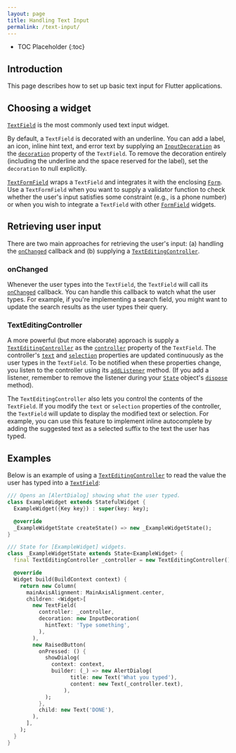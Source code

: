 ```yaml
---
layout: page
title: Handling Text Input
permalink: /text-input/
---
```


* TOC Placeholder
{:toc}

## Introduction

This page describes how to set up basic text input for Flutter applications.

## Choosing a widget

[`TextField`](https://docs.flutter.io/flutter/material/TextField-class.html)
is the most commonly used text input widget.

By default, a `TextField` is decorated with an underline. You can add a label,
an icon, inline hint text, and error text by supplying an
[`InputDecoration`](https://docs.flutter.io/flutter/material/InputDecoration-class.html)
as the [`decoration`](https://docs.flutter.io/flutter/material/TextField/decoration.html)
property of the `TextField`. To remove the decoration entirely (including the
underline and the space reserved for the label), set the `decoration` to null
explicitly.

[`TextFormField`](https://docs.flutter.io/flutter/material/TextFormField-class.html)
wraps a `TextField` and integrates it with the enclosing
[`Form`](https://docs.flutter.io/flutter/widgets/Form-class.html). Use a
`TextFormField` when you want to supply a validator function to check whether
the user's input satisfies some constraint (e.g., is a phone number) or when you
wish to integrate a `TextField` with other
[`FormField`](https://docs.flutter.io/flutter/widgets/FormField-class.html)
widgets.

## Retrieving user input

There are two main approaches for retrieving the user's input: (a) handling
the [`onChanged`](https://docs.flutter.io/flutter/material/TextField/onChanged.html)
callback and (b) supplying a
[`TextEditingController`](https://docs.flutter.io/flutter/widgets/TextEditingController-class.html).

### onChanged

Whenever the user types into the `TextField`, the `TextField` will call its
[`onChanged`](https://docs.flutter.io/flutter/material/TextField/onChanged.html)
callback. You can handle this callback to watch what the user types. For
example, if you're implementing a search field, you might want to update the
search results as the user types their query.

### TextEditingController

A more powerful (but more elaborate) approach is supply a
[`TextEditingController`](https://docs.flutter.io/flutter/widgets/TextEditingController-class.html)
as the [`controller`](https://docs.flutter.io/flutter/material/TextField/controller.html)
property of the `TextField`. The controller's
[`text`](https://docs.flutter.io/flutter/widgets/TextEditingController/text.html)
and [`selection`](https://docs.flutter.io/flutter/widgets/TextEditingController/selection.html)
properties are updated continuously as the user types in the `TextField`. To be
notified when these properties change, you listen to the controller using its
[`addListener`](https://docs.flutter.io/flutter/foundation/ChangeNotifier/addListener.html)
method. (If you add a listener, remember to remove the listener during your
[`State`](https://docs.flutter.io/flutter/widgets/State-class.html) object's
[`dispose`](https://docs.flutter.io/flutter/widgets/State/dispose.html) method).

The `TextEditingController` also lets you control the contents of the
`TextField`. If you modify the `text` or `selection` properties of the
controller, the `TextField` will update to display the modified text or
selection. For example, you can use this feature to implement inline
autocomplete by adding the suggested text as a selected suffix to the text the
user has typed.

## Examples

Below is an example of using a
[`TextEditingController`](https://docs.flutter.io/flutter/widgets/TextEditingController-class.html)
to read the value the user has typed into a
[`TextField`](https://docs.flutter.io/flutter/material/TextField-class.html):

```dart
/// Opens an [AlertDialog] showing what the user typed.
class ExampleWidget extends StatefulWidget {
  ExampleWidget({Key key}) : super(key: key);

  @override
  _ExampleWidgetState createState() => new _ExampleWidgetState();
}

/// State for [ExampleWidget] widgets.
class _ExampleWidgetState extends State<ExampleWidget> {
  final TextEditingController _controller = new TextEditingController();

  @override
  Widget build(BuildContext context) {
    return new Column(
      mainAxisAlignment: MainAxisAlignment.center,
      children: <Widget>[
        new TextField(
          controller: _controller,
          decoration: new InputDecoration(
            hintText: 'Type something',
          ),
        ),
        new RaisedButton(
          onPressed: () {
            showDialog(
              context: context,
              builder: (_) => new AlertDialog(
                    title: new Text('What you typed'),
                    content: new Text(_controller.text),
                  ),
            );
          },
          child: new Text('DONE'),
        ),
      ],
    );
  }
}
```
